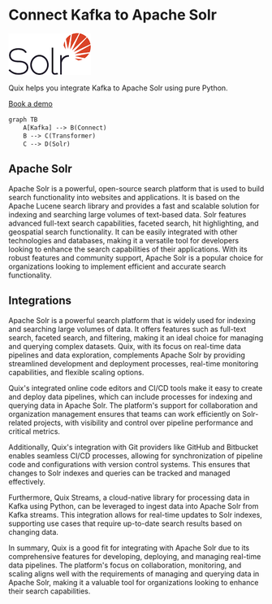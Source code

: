 # Connect Kafka to Apache Solr

![](./images/logo_1.jpg)

Quix helps you integrate Kafka to Apache Solr using pure Python.

<div>
<a class="md-button md-button--primary" href="https://share.hsforms.com/1iW0TmZzKQMChk0lxd_tGiw4yjw2?__hstc=175542013.2303933fbd746c0ac86d9ccbe9bc9100.1728383268831.1729603416735.1729620918855.31&__hssc=175542013.1.1729620918855&__hsfp=2132701734" target="_blank" style="margin-right:.5rem;">Book a demo</a>
<br/>
</div>

```mermaid
graph TB
    A[Kafka] --> B(Connect)
    B --> C(Transformer)
    C --> D(Solr)
```

## Apache Solr

Apache Solr is a powerful, open-source search platform that is used to build search functionality into websites and applications. It is based on the Apache Lucene search library and provides a fast and scalable solution for indexing and searching large volumes of text-based data. Solr features advanced full-text search capabilities, faceted search, hit highlighting, and geospatial search functionality. It can be easily integrated with other technologies and databases, making it a versatile tool for developers looking to enhance the search capabilities of their applications. With its robust features and community support, Apache Solr is a popular choice for organizations looking to implement efficient and accurate search functionality.

## Integrations

Apache Solr is a powerful search platform that is widely used for indexing and searching large volumes of data. It offers features such as full-text search, faceted search, and filtering, making it an ideal choice for managing and querying complex datasets. Quix, with its focus on real-time data pipelines and data exploration, complements Apache Solr by providing streamlined development and deployment processes, real-time monitoring capabilities, and flexible scaling options.

Quix's integrated online code editors and CI/CD tools make it easy to create and deploy data pipelines, which can include processes for indexing and querying data in Apache Solr. The platform's support for collaboration and organization management ensures that teams can work efficiently on Solr-related projects, with visibility and control over pipeline performance and critical metrics.

Additionally, Quix's integration with Git providers like GitHub and Bitbucket enables seamless CI/CD processes, allowing for synchronization of pipeline code and configurations with version control systems. This ensures that changes to Solr indexes and queries can be tracked and managed effectively.

Furthermore, Quix Streams, a cloud-native library for processing data in Kafka using Python, can be leveraged to ingest data into Apache Solr from Kafka streams. This integration allows for real-time updates to Solr indexes, supporting use cases that require up-to-date search results based on changing data.

In summary, Quix is a good fit for integrating with Apache Solr due to its comprehensive features for developing, deploying, and managing real-time data pipelines. The platform's focus on collaboration, monitoring, and scaling aligns well with the requirements of managing and querying data in Apache Solr, making it a valuable tool for organizations looking to enhance their search capabilities.

